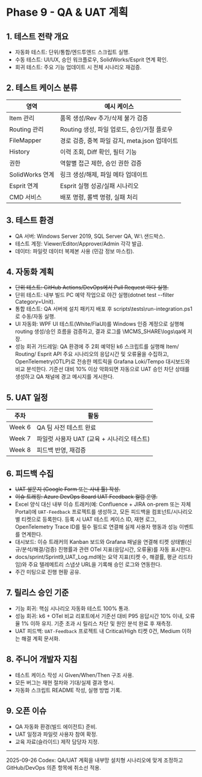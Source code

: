 # Phase 9 - QA & UAT 계획

## 1. 테스트 전략 개요
- 자동화 테스트: 단위/통합/엔드투엔드 스크립트 실행.
- 수동 테스트: UI/UX, 승인 워크플로우, SolidWorks/Esprit 연계 확인.
- 회귀 테스트: 주요 기능 업데이트 시 전체 시나리오 재검증.

## 2. 테스트 케이스 분류
| 영역 | 예시 케이스 |
| --- | --- |
| Item 관리 | 품목 생성/Rev 추가/삭제 불가 검증 |
| Routing 관리 | Routing 생성, 파일 업로드, 승인/거절 플로우 |
| FileMapper | 경로 검증, 중복 파일 감지, meta.json 업데이트 |
| History | 이력 조회, Diff 확인, 필터 기능 |
| 권한 | 역할별 접근 제한, 승인 권한 검증 |
| SolidWorks 연계 | 링크 생성/해제, 파일 메타 업데이트 |
| Esprit 연계 | Esprit 실행 성공/실패 시나리오 |
| CMD 서비스 | 배포 명령, 롤백 명령, 실패 처리 |

## 3. 테스트 환경
- QA 서버: Windows Server 2019, SQL Server QA, W:\ 샌드박스.
- 테스트 계정: Viewer/Editor/Approver/Admin 각각 발급.
- 데이터: 파일럿 데이터 복제본 사용 (민감 정보 마스킹).

## 4. 자동화 계획
- ~~단위 테스트: GitHub Actions/DevOps에서 Pull Request 마다 실행.~~
- 단위 테스트: 내부 빌드 PC 예약 작업으로 야간 실행(dotnet test --filter Category=Unit).
- 통합 테스트: QA 서버에 설치 패키지 배포 후 scripts\\tests\\run-integration.ps1로 수동/자동 실행.
- UI 자동화: WPF UI 테스트(White/FlaUI)를 Windows 인증 계정으로 실행해 routing 생성/승인 흐름을 검증하고, 결과 로그를 \\MCMS_SHARE\\logs\\qa에 저장.
- 성능 회귀 가드레일: QA 환경에 주 2회 예약된 k6 스크립트를 실행해 Item/ Routing/ Esprit API 주요 시나리오의 응답시간 및 오류율을 수집하고, OpenTelemetry(OTLP)로 전송한 메트릭을 Grafana Loki/Tempo 대시보드와 비교 분석한다. 기준선 대비 10% 이상 악화되면 자동으로 UAT 승인 차단 상태를 생성하고 QA 채널에 경고 메시지를 게시한다.

## 5. UAT 일정
| 주차 | 활동 |
| --- | --- |
| Week 6 | QA 팀 사전 테스트 완료 |
| Week 7 | 파일럿 사용자 UAT (교육 + 시나리오 테스트) |
| Week 8 | 피드백 반영, 재검증 |

## 6. 피드백 수집
- ~~UAT 설문지 (Google Form 또는 사내 툴) 작성.~~
- ~~이슈 트래킹: Azure DevOps Board UAT Feedback 컬럼 운영.~~
- Excel 양식 대신 내부 이슈 트래커(예: Confluence + JIRA on-prem 또는 자체 Portal)에 `UAT-Feedback` 프로젝트를 생성하고, 모든 피드백을 컴포넌트/시나리오별 티켓으로 등록한다. 등록 시 UAT 테스트 케이스 ID, 재현 로그, OpenTelemetry Trace ID를 필수 필드로 연결해 실제 사용자 행동과 성능 이벤트를 연계한다.
- 대시보드: 이슈 트래커의 Kanban 보드와 Grafana 패널을 연결해 티켓 상태별(신규/분석/해결/검증) 진행률과 관련 OTel 지표(응답시간, 오류율)를 자동 표시한다.
- docs/sprint/Sprint9_UAT_Log.md에는 요약 지표(티켓 수, 해결률, 평균 리드타임)와 주요 텔레메트리 스냅샷 URL을 기록해 승인 로그와 연동한다.
- 주간 미팅으로 진행 현황 공유.

## 7. 릴리스 승인 기준
- 기능 회귀: 핵심 시나리오 자동화 테스트 100% 통과.
- 성능 회귀: k6 + OTel 비교 리포트에서 기준선 대비 P95 응답시간 10% 이내, 오류율 1% 이하 유지. 기준 초과 시 릴리스 차단 및 원인 분석 완료 후 재측정.
- UAT 피드백: `UAT-Feedback` 프로젝트 내 Critical/High 티켓 0건, Medium 이하는 해결 계획 문서화.

## 8. 주니어 개발자 지침
- 테스트 케이스 작성 시 Given/When/Then 구조 사용.
- 모든 버그는 재현 절차와 기대/실제 결과 명시.
- 자동화 스크립트 README 작성, 실행 방법 기록.

## 9. 오픈 이슈
- QA 자동화 환경(빌드 에이전트) 준비.
- UAT 일정과 파일럿 사용자 참여 확정.
- 교육 자료(슬라이드) 제작 담당자 지정.

---
2025-09-26 Codex: QA/UAT 계획을 내부망 설치형 시나리오에 맞게 조정하고 GitHub/DevOps 의존 항목에 취소선 적용.
